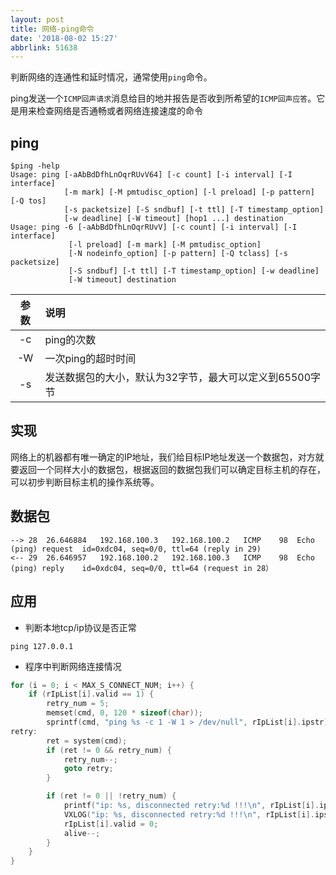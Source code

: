 ```yaml
---
layout: post
title: 网络-ping命令
date: '2018-08-02 15:27'
abbrlink: 51638
---
```


判断网络的连通性和延时情况，通常使用`ping`命令。

ping发送一个`ICMP回声请求`消息给目的地并报告是否收到所希望的`ICMP回声应答`。它是用来检查网络是否通畅或者网络连接速度的命令

<!--more-->

## ping

```
$ping -help
Usage: ping [-aAbBdDfhLnOqrRUvV64] [-c count] [-i interval] [-I interface]
            [-m mark] [-M pmtudisc_option] [-l preload] [-p pattern] [-Q tos]
            [-s packetsize] [-S sndbuf] [-t ttl] [-T timestamp_option]
            [-w deadline] [-W timeout] [hop1 ...] destination
Usage: ping -6 [-aAbBdDfhLnOqrRUvV] [-c count] [-i interval] [-I interface]
             [-l preload] [-m mark] [-M pmtudisc_option]
             [-N nodeinfo_option] [-p pattern] [-Q tclass] [-s packetsize]
             [-S sndbuf] [-t ttl] [-T timestamp_option] [-w deadline]
             [-W timeout] destination
```
| 参数 | 说明               |
|:----:|:-------------------|
| -c  | ping的次数         |
| -W  | 一次ping的超时时间 |
| -s  | 发送数据包的大小，默认为32字节，最大可以定义到65500字节  |

## 实现

网络上的机器都有唯一确定的IP地址，我们给目标IP地址发送一个数据包，对方就要返回一个同样大小的数据包，根据返回的数据包我们可以确定目标主机的存在，可以初步判断目标主机的操作系统等。

## 数据包

```
--> 28	26.646884	192.168.100.3	192.168.100.2	ICMP	98	Echo (ping) request  id=0xdc04, seq=0/0, ttl=64 (reply in 29)
<-- 29	26.646957	192.168.100.2	192.168.100.3	ICMP	98	Echo (ping) reply    id=0xdc04, seq=0/0, ttl=64 (request in 28）
```

## 应用

* 判断本地tcp/ip协议是否正常
```
ping 127.0.0.1
```
* 程序中判断网络连接情况
``` C
for (i = 0; i < MAX_S_CONNECT_NUM; i++) {
    if (rIpList[i].valid == 1) {
        retry_num = 5;
        memset(cmd, 0, 120 * sizeof(char));
        sprintf(cmd, "ping %s -c 1 -W 1 > /dev/null", rIpList[i].ipstr);
retry:
        ret = system(cmd);
        if (ret != 0 && retry_num) {
            retry_num--;
            goto retry;
        }

        if (ret != 0 || !retry_num) {
            printf("ip: %s, disconnected retry:%d !!!\n", rIpList[i].ipstr, retry_num);
            VXLOG("ip: %s, disconnected retry:%d !!!\n", rIpList[i].ipstr, retry_num);
            rIpList[i].valid = 0;
            alive--;
        }
    }
}
```
